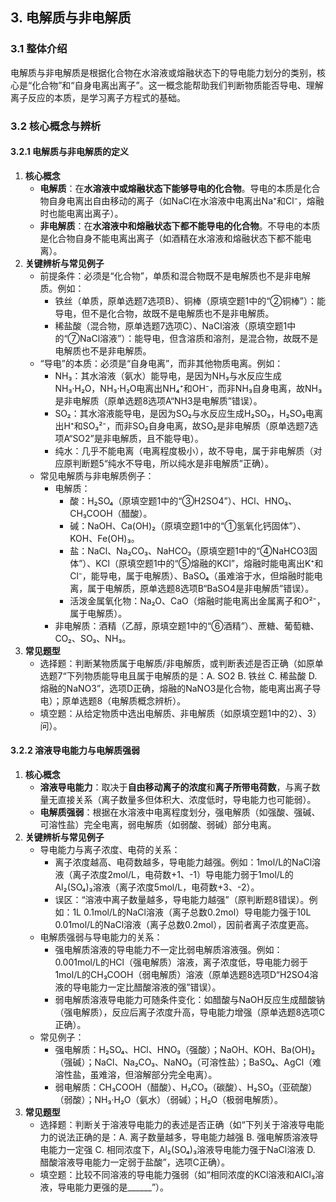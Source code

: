 ## 3. 电解质与非电解质

### 3.1 整体介绍
电解质与非电解质是根据化合物在水溶液或熔融状态下的导电能力划分的类别，核心是“化合物”和“自身电离出离子”。这一概念能帮助我们判断物质能否导电、理解离子反应的本质，是学习离子方程式的基础。

### 3.2 核心概念与辨析

#### 3.2.1 电解质与非电解质的定义
1. **核心概念**
    - **电解质**：在**水溶液中或熔融状态下能够导电的化合物**。导电的本质是化合物自身电离出自由移动的离子（如NaCl在水溶液中电离出Na⁺和Cl⁻，熔融时也能电离出离子）。
    - **非电解质**：在**水溶液中和熔融状态下都不能导电的化合物**。不导电的本质是化合物自身不能电离出离子（如酒精在水溶液和熔融状态下都不能电离）。
2. **关键辨析与常见例子**
    - 前提条件：必须是“化合物”，单质和混合物既不是电解质也不是非电解质。例如：
        - 铁丝（单质，原单选题7选项B）、铜棒（原填空题1中的“②铜棒”）：能导电，但不是化合物，故既不是电解质也不是非电解质。
        - 稀盐酸（混合物，原单选题7选项C）、NaCl溶液（原填空题1中的“⑦NaCl溶液”）：能导电，但含溶质和溶剂，是混合物，故既不是电解质也不是非电解质。
    - “导电”的本质：必须是“自身电离”，而非其他物质电离。例如：
        - NH₃：其水溶液（氨水）能导电，是因为NH₃与水反应生成NH₃·H₂O，NH₃·H₂O电离出NH₄⁺和OH⁻，而非NH₃自身电离，故NH₃是非电解质（原单选题8选项A“NH3是电解质”错误）。
        - SO₂：其水溶液能导电，是因为SO₂与水反应生成H₂SO₃，H₂SO₃电离出H⁺和SO₃²⁻，而非SO₂自身电离，故SO₂是非电解质（原单选题7选项A“SO2”是非电解质，且不能导电）。
        - 纯水：几乎不能电离（电离程度极小），故不导电，属于非电解质（对应原判断题5“纯水不导电，所以纯水是非电解质”正确）。
    - 常见电解质与非电解质例子：
        - 电解质：
            - 酸：H₂SO₄（原填空题1中的“③H2SO4”）、HCl、HNO₃、CH₃COOH（醋酸）。
            - 碱：NaOH、Ca(OH)₂（原填空题1中的“①氢氧化钙固体”）、KOH、Fe(OH)₃。
            - 盐：NaCl、Na₂CO₃、NaHCO₃（原填空题1中的“④NaHCO3固体”）、KCl（原填空题1中的“⑤熔融的KCl”，熔融时能电离出K⁺和Cl⁻，能导电，属于电解质）、BaSO₄（虽难溶于水，但熔融时能电离，属于电解质，原单选题8选项B“BaSO4是非电解质”错误）。
            - 活泼金属氧化物：Na₂O、CaO（熔融时能电离出金属离子和O²⁻，属于电解质）。
        - 非电解质：酒精（乙醇，原填空题1中的“⑥酒精”）、蔗糖、葡萄糖、CO₂、SO₃、NH₃。
3. **常见题型**
    - 选择题：判断某物质属于电解质/非电解质，或判断表述是否正确（如原单选题7“下列物质能导电且属于电解质的是：A. SO2 B. 铁丝 C. 稀盐酸 D. 熔融的NaNO3”，选项D正确，熔融的NaNO3是化合物，能电离出离子导电）；原单选题8（电解质概念辨析）。
    - 填空题：从给定物质中选出电解质、非电解质（如原填空题1中的2）、3）问）。

#### 3.2.2 溶液导电能力与电解质强弱
1. **核心概念**
    - **溶液导电能力**：取决于**自由移动离子的浓度**和**离子所带电荷数**，与离子数量无直接关系（离子数量多但体积大、浓度低时，导电能力也可能弱）。
    - **电解质强弱**：根据在水溶液中电离程度划分，强电解质（如强酸、强碱、可溶性盐）完全电离，弱电解质（如弱酸、弱碱）部分电离。
2. **关键辨析与常见例子**
    - 导电能力与离子浓度、电荷的关系：
        - 离子浓度越高、电荷数越多，导电能力越强。例如：1mol/L的NaCl溶液（离子浓度2mol/L，电荷数+1、-1）导电能力弱于1mol/L的Al₂(SO₄)₃溶液（离子浓度5mol/L，电荷数+3、-2）。
        - 误区：“溶液中离子数量越多，导电能力越强”（原判断题8错误）。例如：1L 0.1mol/L的NaCl溶液（离子总数0.2mol）导电能力强于10L 0.01mol/L的NaCl溶液（离子总数0.2mol），因前者离子浓度更高。
    - 电解质强弱与导电能力的关系：
        - 强电解质溶液的导电能力不一定比弱电解质溶液强。例如：0.001mol/L的HCl（强电解质）溶液，离子浓度低，导电能力弱于1mol/L的CH₃COOH（弱电解质）溶液（原单选题8选项D“H2SO4溶液的导电能力一定比醋酸溶液的强”错误）。
        - 弱电解质溶液导电能力可随条件变化：如醋酸与NaOH反应生成醋酸钠（强电解质），反应后离子浓度升高，导电能力增强（原单选题8选项C正确）。
    - 常见例子：
        - 强电解质：H₂SO₄、HCl、HNO₃（强酸）；NaOH、KOH、Ba(OH)₂（强碱）；NaCl、Na₂CO₃、NaNO₃（可溶性盐）；BaSO₄、AgCl（难溶性盐，虽难溶，但溶解部分完全电离）。
        - 弱电解质：CH₃COOH（醋酸）、H₂CO₃（碳酸）、H₂SO₃（亚硫酸）（弱酸）；NH₃·H₂O（氨水）（弱碱）；H₂O（极弱电解质）。
3. **常见题型**
    - 选择题：判断关于溶液导电能力的表述是否正确（如“下列关于溶液导电能力的说法正确的是：A. 离子数量越多，导电能力越强 B. 强电解质溶液导电能力一定强 C. 相同浓度下，Al₂(SO₄)₃溶液导电能力强于NaCl溶液 D. 醋酸溶液导电能力一定弱于盐酸”，选项C正确）。
    - 填空题：比较不同溶液的导电能力强弱（如“相同浓度的KCl溶液和AlCl₃溶液，导电能力更强的是______”）。
